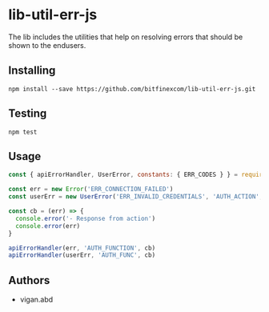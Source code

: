 # lib-util-err-js

The lib includes the utilities that help on resolving errors that should be shown to the endusers.

## Installing

```console
npm install --save https://github.com/bitfinexcom/lib-util-err-js.git
```

## Testing

```console
npm test
```

## Usage

```javascript
const { apiErrorHandler, UserError, constants: { ERR_CODES } } = require('..')

const err = new Error('ERR_CONNECTION_FAILED')
const userErr = new UserError('ERR_INVALID_CREDENTIALS', 'AUTH_ACTION', ERR_CODES.ERR_AUTH_FAIL)

const cb = (err) => {
  console.error('- Response from action')
  console.error(err)
}

apiErrorHandler(err, 'AUTH_FUNCTION', cb)
apiErrorHandler(userErr, 'AUTH_FUNC', cb)

```

## Authors
- vigan.abd
